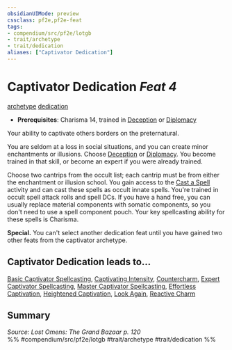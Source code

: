 ```yaml
---
obsidianUIMode: preview
cssclass: pf2e,pf2e-feat
tags:
- compendium/src/pf2e/lotgb
- trait/archetype
- trait/dedication
aliases: ["Captivator Dedication"]
---
```

# Captivator Dedication  *Feat 4*  
[archetype](archetype.md "Archetype Feat Trait")  [dedication](dedication.md "Dedication Feat Trait")  

- **Prerequisites**: Charisma 14, trained in [Deception](skills.md#Deception) or [Diplomacy](skills.md#Diplomacy)

Your ability to captivate others borders on the preternatural.

You are seldom at a loss in social situations, and you can create minor enchantments or illusions. Choose [Deception](skills.md#Deception) or [Diplomacy](skills.md#Diplomacy). You become trained in that skill, or become an expert if you were already trained.

Choose two cantrips from the occult list; each cantrip must be from either the enchantment or illusion school. You gain access to the [Cast a Spell](cast-a-spell.md) activity and can cast these spells as occult innate spells. You're trained in occult spell attack rolls and spell DCs. If you have a hand free, you can usually replace material components with somatic components, so you don't need to use a spell component pouch. Your key spellcasting ability for these spells is Charisma.

**Special.** You can't select another dedication feat until you have gained two other feats from the captivator archetype.

## Captivator Dedication leads to...

[Basic Captivator Spellcasting](basic-captivator-spellcasting-lotgb.md), [Captivating Intensity](captivating-intensity-lotgb.md), [Countercharm](countercharm-lotgb.md), [Expert Captivator Spellcasting](expert-captivator-spellcasting-lotgb.md), [Master Captivator Spellcasting](master-captivator-spellcasting-lotgb.md), [Effortless Captivation](effortless-captivation-lotgb.md), [Heightened Captivation](heightened-captivation-lotgb.md), [Look Again](look-again-lotgb.md), [Reactive Charm](reactive-charm-lotgb.md)

## Summary

*Source: Lost Omens: The Grand Bazaar p. 120*  
%% #compendium/src/pf2e/lotgb #trait/archetype #trait/dedication %%